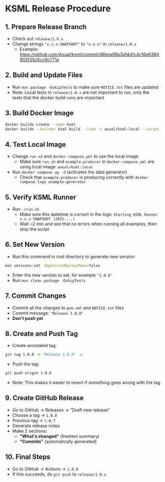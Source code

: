 # KSML Release Procedure

## 1. Prepare Release Branch
- Check out `release/1.0.x`
- Change strings `"x.x.x-SNAPSHOT"` to `"x-x-x"` in `release/1.0.x`
  - Example: https://github.com/Axual/ksml/commit/d9bea98a3a14d1c4c16e6384902f35c6cc9c771a

## 2. Build and Update Files
- Run `mvn package -DskipTests` to make sure `NOTICE.txt` files are updated
- Note: Local tests in `release/1.0.x` are not important to run, only the tests that the docker build runs are important

## 3. Build Docker Image
```bash
docker buildx create --name ksml
docker buildx --builder ksml build --load -t axual/ksml:local --target ksml -f Dockerfile .
```

## 4. Test Local Image
- Change `run.sh` and `docker-compose.yml` to use the local image
  - Make sure `run.sh` and `example-producer` in `docker-compose.yml` are using local image: `axual/ksml:local`
- Run `docker compose up -d` (activates the data generator)
  - Check that `example-producer` is producing correctly with `docker compose logs example-generator`

## 5. Verify KSML Runner
- Run `./run.sh`
  - Make sure this datetime is correct in the logs: `Starting KSML Runner x.x.x-SNAPSHOT (2025-...)`
  - Wait ~2 min and see that no errors when running all examples, then stop the script

## 6. Set New Version
- Run this command in root directory to generate new version:
```bash
mvn versions:set -DgenerateBackupPoms=false
```
- Enter the new version to set, for example `"1.0.8"`
- Run `mvn clean package -DskipTests`

## 7. Commit Changes
- Commit all the changes to `pom.xml` and `NOTICE.txt` files
- Commit message: `"Release 1.0.8"`
- **Don't push yet**

## 8. Create and Push Tag
- Create annotated tag:
```bash
git tag 1.0.8 -m "Release 1.0.8" -a
```
- Push the tag:
```bash
git push origin 1.0.8
```
- Note: This makes it easier to revert if something goes wrong with the tag

## 9. Create GitHub Release
- Go to GitHub → Releases → "Draft new release"
- Choose a tag → `1.0.8`
- Previous tag → `1.0.7`
- Generate release notes
- Make 2 sections:
    - **"What's changed"** (freetext summary)
    - **"Commits"** (automatically generated)

## 10. Final Steps
- Go to GitHub → Actions → `1.0.8`
- If this succeeds, do `git push` to `release/1.0.x`
